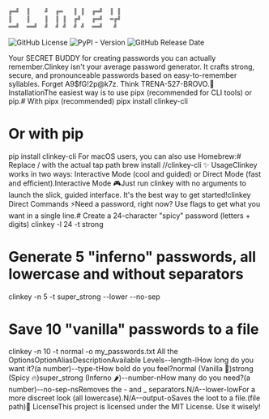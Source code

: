 ```ruby
╔═╝  ║    ╝  ╔═   ║ ║  ╔═╝  ║ ║
║    ║    ║  ║ ║  ╔╝   ╔═╝  ═╔╝
══╝  ══╝  ╝  ╝ ╝  ╝ ╝  ══╝   ╝
```
![GitHub License](https://img.shields.io/github/license/dim-gggl/Clinkey?style=plastic)
![PyPI - Version](https://img.shields.io/pypi/v/clinkey-cli?style=plastic&logo=python&logoColor=yellow)
![GitHub Release Date](https://img.shields.io/github/release-date/dim-gggl/clinkey-cli?style=plastic&logo=github&logoColor=green)


Your SECRET BUDDY for creating passwords you can actually remember.</div>Clinkey isn't your average password generator. It crafts strong, secure, and pronounceable passwords based on easy-to-remember syllables. Forget A9$fG!2p@k7z. Think TRENA-527-BROVO.🚀 InstallationThe easiest way is to use pipx (recommended for CLI tools) or pip.# With pipx (recommended)
pipx install clinkey-cli

# Or with pip
pip install clinkey-cli
For macOS users, you can also use Homebrew:# Replace <user>/<repo> with the actual tap path
brew install <user>/<repo>/clinkey-cli
✨ UsageClinkey works in two ways: Interactive Mode (cool and guided) or Direct Mode (fast and efficient).Interactive Mode 🎮Just run clinkey with no arguments to launch the slick, guided interface. It's the best way to get started!clinkey
Direct Commands ⚡Need a password, right now? Use flags to get what you want in a single line.# Create a 24-character "spicy" password (letters + digits)
clinkey -l 24 -t strong

# Generate 5 "inferno" passwords, all lowercase and without separators
clinkey -n 5 -t super_strong --lower --no-sep

# Save 10 "vanilla" passwords to a file
clinkey -n 10 -t normal -o my_passwords.txt
All the OptionsOptionAliasDescriptionAvailable Levels--length-lHow long do you want it?(a number)--type-tHow bold do you feel?normal (Vanilla 🍦)strong (Spicy 🔥)super_strong (Inferno 🌶️)--number-nHow many do you need?(a number)--no-sep-nsRemoves the - and _ separators.N/A--lower-lowFor a more discreet look (all lowercase).N/A--output-oSaves the loot to a file.(file path)📜 LicenseThis project is licensed under the MIT License. Use it wisely!